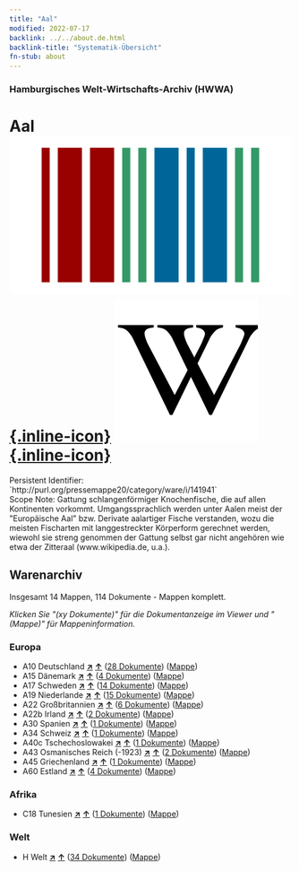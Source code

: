 ```yaml
---
title: "Aal"
modified: 2022-07-17
backlink: ../../about.de.html
backlink-title: "Systematik-Übersicht"
fn-stub: about
---
```


### Hamburgisches Welt-Wirtschafts-Archiv (HWWA)

# Aal &#160; [![Wikidata](/images/Wikidata-logo.svg "Wikidata"){.inline-icon}](http://www.wikidata.org/entity/Q26387) [![Wikipedia](/images/Wikipedia-W.svg "Wikipedia"){.inline-icon}](https://de.wikipedia.org/wiki/Europ%C3%A4ischer_Aal)

<div class="hint">Persistent Identifier: `http://purl.org/pressemappe20/category/ware/i/141941`</div>

<div class="hint">
Scope Note: Gattung schlangenförmiger Knochenfische, die auf allen Kontinenten vorkommt. Umgangssprachlich werden unter Aalen meist der "Europäische Aal" bzw. Derivate aalartiger Fische verstanden, wozu die meisten Fischarten mit langgestreckter Körperform gerechnet werden, wiewohl sie streng genommen der Gattung selbst gar nicht angehören wie etwa der Zitteraal (www.wikipedia.de, u.a.).
</div>





## Warenarchiv




Insgesamt 14 Mappen, 114 Dokumente - Mappen komplett.

_Klicken Sie "(xy Dokumente)" für die Dokumentanzeige im Viewer und "(Mappe)" für Mappeninformation._




### Europa

- A10 Deutschland [**&nearr;**](../../../geo/i/126128/about.de.html "Deutschland (alle Mappen)") [**&uarr;**](../../../geo/about.de.html#A10 "Ländersystematik") (<a href="https://pm20.zbw.eu/iiifview/folder/wa/141941,126128" title="über: Aal : Deutschland" target="_blank">28 Dokumente</a>) ([Mappe](../../../../folder/wa/1419xx/141941/1261xx/126128/about.de.html))
- A15 Dänemark [**&nearr;**](../../../geo/i/141739/about.de.html "Dänemark (alle Mappen)") [**&uarr;**](../../../geo/about.de.html#A15 "Ländersystematik") (<a href="https://pm20.zbw.eu/iiifview/folder/wa/141941,141739" title="über: Aal : Dänemark" target="_blank">4 Dokumente</a>) ([Mappe](../../../../folder/wa/1419xx/141941/1417xx/141739/about.de.html))
- A17 Schweden [**&nearr;**](../../../geo/i/140968/about.de.html "Schweden (alle Mappen)") [**&uarr;**](../../../geo/about.de.html#A17 "Ländersystematik") (<a href="https://pm20.zbw.eu/iiifview/folder/wa/141941,140968" title="über: Aal : Schweden" target="_blank">14 Dokumente</a>) ([Mappe](../../../../folder/wa/1419xx/141941/1409xx/140968/about.de.html))
- A19 Niederlande [**&nearr;**](../../../geo/i/140970/about.de.html "Niederlande (alle Mappen)") [**&uarr;**](../../../geo/about.de.html#A19 "Ländersystematik") (<a href="https://pm20.zbw.eu/iiifview/folder/wa/141941,140970" title="über: Aal : Niederlande" target="_blank">15 Dokumente</a>) ([Mappe](../../../../folder/wa/1419xx/141941/1409xx/140970/about.de.html))
- A22 Großbritannien [**&nearr;**](../../../geo/i/140974/about.de.html "Großbritannien (alle Mappen)") [**&uarr;**](../../../geo/about.de.html#A22 "Ländersystematik") (<a href="https://pm20.zbw.eu/iiifview/folder/wa/141941,140974" title="über: Aal : Großbritannien" target="_blank">6 Dokumente</a>) ([Mappe](../../../../folder/wa/1419xx/141941/1409xx/140974/about.de.html))
- A22b Irland [**&nearr;**](../../../geo/i/140976/about.de.html "Irland (alle Mappen)") [**&uarr;**](../../../geo/about.de.html#A22b "Ländersystematik") (<a href="https://pm20.zbw.eu/iiifview/folder/wa/141941,140976" title="über: Aal : Irland" target="_blank">2 Dokumente</a>) ([Mappe](../../../../folder/wa/1419xx/141941/1409xx/140976/about.de.html))
- A30 Spanien [**&nearr;**](../../../geo/i/140984/about.de.html "Spanien (alle Mappen)") [**&uarr;**](../../../geo/about.de.html#A30 "Ländersystematik") (<a href="https://pm20.zbw.eu/iiifview/folder/wa/141941,140984" title="über: Aal : Spanien" target="_blank">1 Dokumente</a>) ([Mappe](../../../../folder/wa/1419xx/141941/1409xx/140984/about.de.html))
- A34 Schweiz [**&nearr;**](../../../geo/i/141007/about.de.html "Schweiz (alle Mappen)") [**&uarr;**](../../../geo/about.de.html#A34 "Ländersystematik") (<a href="https://pm20.zbw.eu/iiifview/folder/wa/141941,141007" title="über: Aal : Schweiz" target="_blank">1 Dokumente</a>) ([Mappe](../../../../folder/wa/1419xx/141941/1410xx/141007/about.de.html))
- A40c Tschechoslowakei [**&nearr;**](../../../geo/i/141022/about.de.html "Tschechoslowakei (alle Mappen)") [**&uarr;**](../../../geo/about.de.html#A40c "Ländersystematik") (<a href="https://pm20.zbw.eu/iiifview/folder/wa/141941,141022" title="über: Aal : Tschechoslowakei" target="_blank">1 Dokumente</a>) ([Mappe](../../../../folder/wa/1419xx/141941/1410xx/141022/about.de.html))
- A43 Osmanisches Reich (-1923) [**&nearr;**](../../../geo/i/141034/about.de.html "Osmanisches Reich (-1923) (alle Mappen)") [**&uarr;**](../../../geo/about.de.html#A43 "Ländersystematik") (<a href="https://pm20.zbw.eu/iiifview/folder/wa/141941,141034" title="über: Aal : Osmanisches Reich (-1923)" target="_blank">2 Dokumente</a>) ([Mappe](../../../../folder/wa/1419xx/141941/1410xx/141034/about.de.html))
- A45 Griechenland [**&nearr;**](../../../geo/i/141037/about.de.html "Griechenland (alle Mappen)") [**&uarr;**](../../../geo/about.de.html#A45 "Ländersystematik") (<a href="https://pm20.zbw.eu/iiifview/folder/wa/141941,141037" title="über: Aal : Griechenland" target="_blank">1 Dokumente</a>) ([Mappe](../../../../folder/wa/1419xx/141941/1410xx/141037/about.de.html))
- A60 Estland [**&nearr;**](../../../geo/i/141052/about.de.html "Estland (alle Mappen)") [**&uarr;**](../../../geo/about.de.html#A60 "Ländersystematik") (<a href="https://pm20.zbw.eu/iiifview/folder/wa/141941,141052" title="über: Aal : Estland" target="_blank">4 Dokumente</a>) ([Mappe](../../../../folder/wa/1419xx/141941/1410xx/141052/about.de.html))

### Afrika

- C18 Tunesien [**&nearr;**](../../../geo/i/141353/about.de.html "Tunesien (alle Mappen)") [**&uarr;**](../../../geo/about.de.html#C18 "Ländersystematik") (<a href="https://pm20.zbw.eu/iiifview/folder/wa/141941,141353" title="über: Aal : Tunesien" target="_blank">1 Dokumente</a>) ([Mappe](../../../../folder/wa/1419xx/141941/1413xx/141353/about.de.html))

### Welt

- H Welt [**&nearr;**](../../../geo/i/141728/about.de.html "Welt (alle Mappen)") [**&uarr;**](../../../geo/about.de.html#H "Ländersystematik") (<a href="https://pm20.zbw.eu/iiifview/folder/wa/141941,141728" title="über: Aal : Welt" target="_blank">34 Dokumente</a>) ([Mappe](../../../../folder/wa/1419xx/141941/1417xx/141728/about.de.html))








